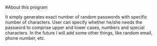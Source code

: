 #About this program

It simply generates exact number of random passwords with specific number of characters. User can specify whether he/she needs the password to comprise upper and lower cases, numbers and special characters.
In the future I will add some other things, like random email, phone number, etc.
